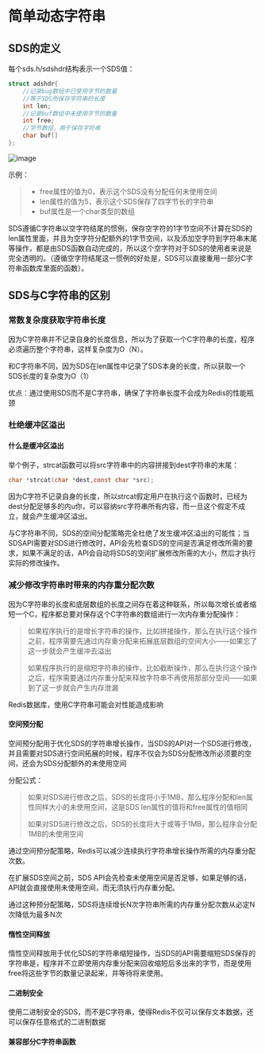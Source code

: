 # 简单动态字符串

## SDS的定义

每个sds.h/sdshdr结构表示一个SDS值：

```c
struct adshdr{
	//记录bug数组中已使用字节的数量
	//等于SDS所保存字符串的长度
	int len;
	//记录buf数组中未使用字节的数量
	int free;
	//字节数组，用于保存字符串
	char buf[]
};
```

![image](https://user-images.githubusercontent.com/77189278/224479777-74b01b32-d524-406a-95a0-bc0574159585.png)

示例：

> - free属性的值为0，表示这个SDS没有分配任何未使用空间
> - len属性的值为5，表示这个SDS保存了四字节长的字符串
> - buf属性是一个char类型的数组

SDS遵循C字符串以空字符结尾的惯例，保存空字符的1字节空间不计算在SDS的len属性里面，并且为空字符分配额外的1字节空间，以及添加空字符到字符串末尾等操作，都是由SDS函数自动完成的，所以这个空字符对于SDS的使用者来说是完全透明的。（遵循空字符结尾这一惯例的好处是，SDS可以直接重用一部分C字符串函数库里面的函数）。

## SDS与C字符串的区别

### 常数复杂度获取字符串长度

因为C字符串并不记录自身的长度信息，所以为了获取一个C字符串的长度，程序必须遍历整个字符串，这样复杂度为O（N）。

和C字符串不同，因为SDS在len属性中记录了SDS本身的长度，所以获取一个SDS长度的复杂度为O（1）

优点：通过使用SDS而不是C字符串，确保了字符串长度不会成为Redis的性能瓶颈

### 杜绝缓冲区溢出

#### 什么是缓冲区溢出

举个例子，strcat函数可以将src字符串中的内容拼接到dest字符串的末尾：

```c
char *strcat(char *dest,const char *src);
```

因为C字符不记录自身的长度，所以strcat假定用户在执行这个函数时，已经为dest分配足够多的内u你，可以容纳src字符串所有内容，而一旦这个假定不成立，就会产生缓冲区溢出。

与C字符串不同，SDS的空间分配策略完全杜绝了发生缓冲区溢出的可能性；当SDSAPI需要对SDS进行修改时，API会先检查SDS的空间是否满足修改所需的要求，如果不满足的话，API会自动将SDS的空间扩展修改所需的大小，然后才执行实际的修改操作。

### 减少修改字符串时带来的内存重分配次数

因为C字符串的长度和底层数组的长度之间存在着这种联系，所以每次增长或者缩短一个C，程序都总要对保存这个C字符串的数组进行一次内存重分配操作：

> 如果程序执行的是增长字符串的操作，比如拼接操作，那么在执行这个操作之前，程序需要先通过内存重分配来拓展底层数组的空间大小——如果忘了这一步就会产生缓冲去溢出
>
> 如果程序执行的是缩短字符串的操作，比如截断操作，那么在执行这个操作之后，程序需要通过内存重分配来释放字符串不再使用那部分空间——如果到了这一步就会产生内存泄漏

Redis数据库，使用C字符串可能会对性能造成影响

#### 空间预分配

空间预分配用于优化SDS的字符串增长操作，当SDS的API对一个SDS进行修改，并且需要对SDS进行空间拓展的时候，程序不仅会为SDS分配修改所必须要的空间，还会为SDS分配额外的未使用空间

分配公式：

> 如果对SDS进行修改之后，SDS的长度将小于1MB，那么程序分配和len属性同样大小的未使用空间，这是SDS len属性的值将和free属性的值相同
>
> 如果对SDS进行修改之后，SDS的长度将大于或等于1MB，那么程序会分配1MB的未使用空间

通过空间预分配策略，Redis可以减少连续执行字符串增长操作所需的内存重分配次数。

在扩展SDS空间之前，SDS API会先检查未使用空间是否足够，如果足够的话，API就会直接使用未使用空间，而无须执行内存重分配。

通过这种预分配策略，SDS将连续增长N次字符串所需的内存重分配次数从必定N次降低为最多N次

#### 惰性空间释放

惰性空间释放用于优化SDS的字符串缩短操作，当SDS的API需要缩短SDS保存的字符串是，程序并不立即使用内存重分配来回收缩短后多出来的字节，而是使用free将这些字节的数量记录起来，并等待将来使用。

#### 二进制安全

使用二进制安全的SDS，而不是C字符串，使得Redis不仅可以保存文本数据，还可以保存任意格式的二进制数据

#### 兼容部分C字符串函数
